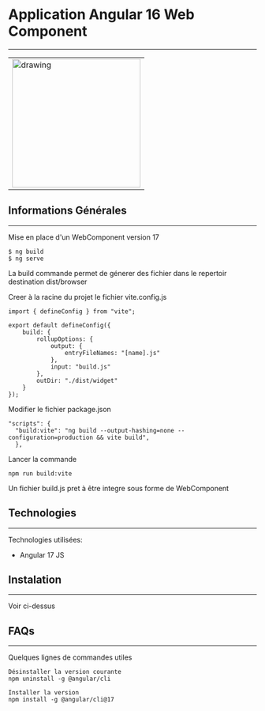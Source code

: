 ﻿## <h1>Application Angular 16 Web Component </h1>
***
<table>
  <tr>
    <td><img src="https://www.mag-corp.com/wp-content/uploads/2021/08/angular.png" alt="drawing" height="260px"/></td>
  </tr>
</table>

## Informations Générales
***
Mise en place d'un WebComponent version 17 <br>
```
$ ng build
$ ng serve
```
La build commande permet de génerer des fichier dans le repertoir destination dist/browser

Creer à la racine du projet le fichier vite.config.js
```
import { defineConfig } from "vite";

export default defineConfig({
    build: {
        rollupOptions: {
            output: {
                entryFileNames: "[name].js"
            },
            input: "build.js"
        },
        outDir: "./dist/widget"
    }
});
```
Modifier le fichier package.json
```
"scripts": {
  "build:vite": "ng build --output-hashing=none --configuration=production && vite build",
  },
```
Lancer la commande
```
npm run build:vite
```
Un fichier build.js pret à être integre sous forme de WebComponent

## Technologies
***
Technologies utilisées:
* Angular 17 JS
  
## Instalation
***
Voir ci-dessus

## FAQs
***
Quelques lignes de commandes utiles<br>
```
Désinstaller la version courante
npm uninstall -g @angular/cli

Installer la version
npm install -g @angular/cli@17

```

